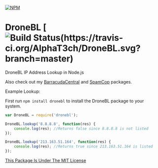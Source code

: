 [![NPM](https://nodei.co/npm/dronebl.png?downloads=true&stars=true)](https://npmjs.com/package/dronebl/)

# DroneBL [![Build Status(https://travis-ci.org/AlphaT3ch/DroneBL.svg?branch=master)](https://travis-ci.org/AlphaT3ch/DroneBL)
DroneBL IP Address Lookup in Node.js

Also check out my [BarracudaCentral](https://npmjs.com/package/barracudacentral) and [SpamCop](https://npmjs.com/package/spamcop) packages.

Example Lookup:

First run ```npm install dronebl``` to install the DroneBL package to your system.

```javascript
var DroneBL = require('dronebl');

DroneBL.lookup('8.8.8.8', function(res) {
	console.log(res); //Returns false since 8.8.8.8 is not listed
});

DroneBL.lookup('213.163.51.164', function(res) {
	console.log(res); //Returns true since 213.163.51.164 is listed
});
```

[This Package Is Under The MIT License](https://raw.githubusercontent.com/AlphaT3ch/DroneBL/master/LICENSE.txt)
